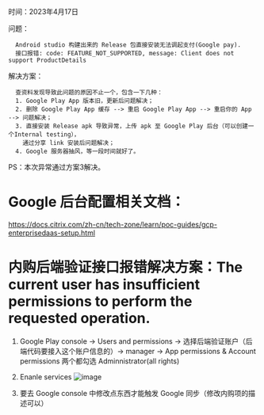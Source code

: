 时间：2023年4月17日

问题：
```
  Android studio 构建出来的 Release 包直接安装无法调起支付(Google pay). 
  接口报错: code: FEATURE_NOT_SUPPORTED, message: Client does not support ProductDetails
```

解决方案：
```
  查资料发现导致此问题的原因不止一个，包含一下几种：
  1. Google Play App 版本旧，更新后问题解决；
  2. 删除 Google Play App 缓存 --> 重启 Google Play App --> 重启你的 App --> 问题解决；
  3. 直接安装 Release apk 导致异常，上传 apk 至 Google Play 后台（可以创建一个Internal testing），
    通过分享 link 安装后问题解决；
  4. Google 服务器抽风，等一段时间就好了。
```

PS：本次异常通过方案3解决。


# Google 后台配置相关文档：
https://docs.citrix.com/zh-cn/tech-zone/learn/poc-guides/gcp-enterprisedaas-setup.html


# 内购后端验证接口报错解决方案：The current user has insufficient permissions to perform the requested operation.

  1. Google Play console -> Users and permissions -> 选择后端验证账户（后端代码要接入这个账户信息的）-> manager ->
      App permissions & Account permissions 两个都勾选 Adminnistrator(all rights)
  2. Enanle services
     ![image](https://github.com/Jooezc/blog/assets/15683811/425bfcba-0510-4039-a8a1-6f57e3f1b575)
  
  3. 要去 Google console 中修改点东西才能触发 Google 同步（修改内购项的描述可以）

